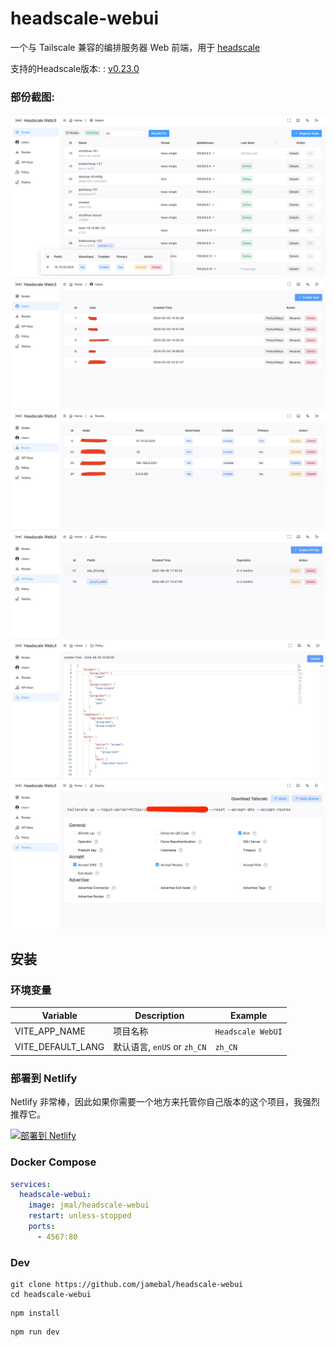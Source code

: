 # headscale-webui

一个与 Tailscale 兼容的编排服务器 Web 前端，用于 [headscale](https://github.com/juanfont/headscale)

支持的Headscale版本: : [v0.23.0](https://github.com/juanfont/headscale/releases/tag/v0.23.0)

### 部份截图:
![node.png](doc/node.png)
![user.png](doc/user.png)
![route.png](doc/route.png)
![apiKeys.png](doc/apiKeys.png)
![policy.png](doc/policy.png)
![deploy.png](doc/deploy.png)

## 安装

### 环境变量

| Variable | Description                  | Example           |
|----|------------------------------|-------------------|
| VITE_APP_NAME | 项目名称                | `Headscale WebUI` |
| VITE_DEFAULT_LANG | 默认语言, `enUS` or `zh_CN` | `zh_CN`           |

### 部署到 Netlify

Netlify 非常棒，因此如果你需要一个地方来托管你自己版本的这个项目，我强烈推荐它。

[![部署到 Netlify](https://www.netlify.com/img/deploy/button.svg)](https://app.netlify.com/start/deploy?repository=https://github.com/jamebal/headscale-webui)

### Docker Compose

```yaml
services:
  headscale-webui:
    image: jmal/headscale-webui
    restart: unless-stopped
    ports:
      - 4567:80
```

### Dev

```shell
git clone https://github.com/jamebal/headscale-webui
cd headscale-webui
```

```shell
npm install
```
```
npm run dev
```
